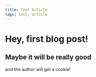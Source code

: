 ```yaml
---
title: Test Article
tags: test, article
---
```


# Hey, first blog post!

## Maybe it will be really good

and the author will get a cookie!